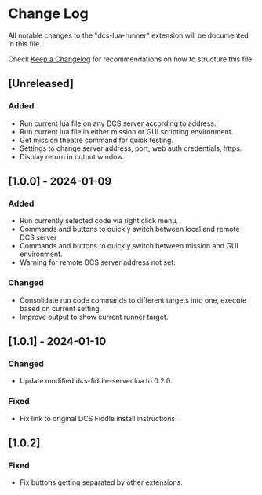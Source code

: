 # Change Log

All notable changes to the "dcs-lua-runner" extension will be documented in this file.

Check [Keep a Changelog](http://keepachangelog.com/) for recommendations on how to structure this file.

## [Unreleased]

### Added

- Run current lua file on any DCS server according to address.
- Run current lua file in either mission or GUI scripting environment.
- Get mission theatre command for quick testing.
- Settings to change server address, port, web auth credentials, https.
- Display return in output window.

## [1.0.0] - 2024-01-09

### Added
- Run currently selected code via right click menu.
- Commands and buttons to quickly switch between local and remote DCS server
- Commands and buttons to quickly switch between mission and GUI environment.
- Warning for remote DCS server address not set.

### Changed
- Consolidate run code commands to different targets into one, execute based on current setting. 
- Improve output to show current runner target.

## [1.0.1] - 2024-01-10

### Changed
- Update modified dcs-fiddle-server.lua to 0.2.0.

### Fixed
- Fix link to original DCS Fiddle install instructions.

## [1.0.2]

### Fixed
- Fix buttons getting separated by other extensions.
